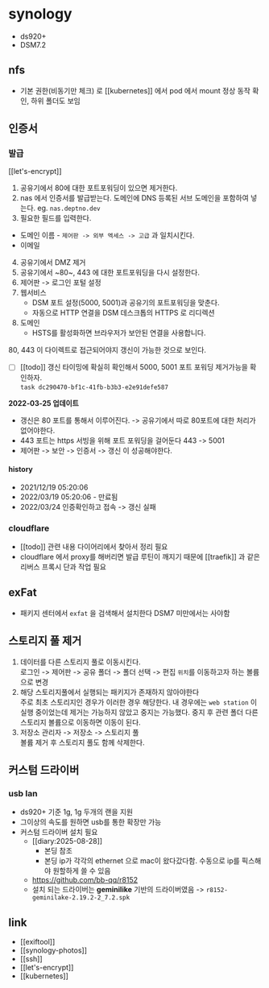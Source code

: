 # synology
- ds920+
- DSM7.2

## nfs
-  기본 권한(비동기만 체크) 로 [[kubernetes]] 에서 pod 에서 mount 정상 동작 확인, 하위 폴더도 보임

## 인증서
### 발급

[[let's-encrypt]]

1. 공유기에서 80에 대한 포트포워딩이 있으면 제거한다.
2. nas 에서 인증서를 발급받는다. 도메인에 DNS 등록된 서브 도메인을 포함하여 넣는다. eg. `nas.deptno.dev`
3. 필요한 필드를 입력한다.  
  - 도메인 이름 - `제어판 -> 외부 엑세스 -> 고급` 과 일치시킨다.
  - 이메일
4. 공유기에서 DMZ 제거
5. 공유기에서 ~80~, 443 에 대한 포트포워딩을 다시 설정한다.
6. 제어판 -> 로그인 포털 설정
  1. 웹서비스  
     - DSM 포트 설정(5000, 5001)과 공유기의 포트포워딩을 맞춘다. 
     - 자동으로 HTTP 연결을 DSM 데스크톱의 HTTPS 로 리디렉션
  2. 도메인  
     - HSTS를 활성화하면 브라우저가 보안된 연결을 사용합니다.

80, 443 이 다이렉트로 접근되어야지 갱신이 가능한 것으로 보인다.

- [ ] [[todo]] 갱신 타이밍에 확실히 확인해서 5000, 5001 포트 포워딩 제거가능을 확인하자.  
      `task dc290470-bf1c-41fb-b3b3-e2e91defe587`

**2022-03-25 업데이트**
- 갱신은 80 포트를 통해서 이루어진다. -> 공유기에서 따로 80포트에 대한 처리가 없어야한다.
- 443 포트는 https 서빙을 위해 포트 포워딩을 걸어둔다 443 -> 5001
- 제어판 -> 보안 -> 인증서 -> 갱신 이 성공해야한다.

#### history
- 2021/12/19 05:20:06 
- 2022/03/19 05:20:06 - 만료됨
- 2022/03/24 인증확인하고 접속 -> 갱신 실패

### cloudflare
- [[todo]] 관련 내용 다이어리에서 찾아서 정리 필요
- cloudflare 에서 proxy를 해버리면 발급 루틴이 깨지기 때문에 [[traefik]] 과 같은 리버스 프록시 단과 작업 필요

## exFat
- 패키지 센터에서 `exfat` 을 검색해서 설치한다 DSM7 미만에서는 사야함

## 스토리지 풀 제거
1. 데이터를 다른 스토리지 풀로 이동시킨다.  
   로그인 -> 제어판 -> 공유 폴더 -> 폴더 선택 -> 편집
   `위치`를 이동하고자 하는 볼륨으로 변경
2. 해당 스토리지풀에서 실행되는 패키지가 존재하지 않아야한다  
   주로 최초 스토리지인 경우가 이러한 경우 해당한다.
   내 경우에는 `web station` 이 실행 중이었는데 제거는 가능하지 않았고 중지는 가능했다.
   중지 후 관련 폴더 다른 스토리지 볼륨으로 이동하면 이동이 된다.
3. 저장소 관리자 -> 저장소 -> 스토리지 풀  
   볼륨 제거 후 스토리지 풀도 함께 삭제한다.
  
## 커스텀 드라이버
### usb lan
- ds920+ 기준 1g, 1g 두개의 랜을 지원
- 그이상의 속도를 원하면 usb를 통한 확장만 가능
- 커스텀 드라이버 설치 필요
  + [[diary:2025-08-28]]
    - 본딩 참조
    - 본딩 ip가 각각의 ethernet 으로 mac이 왔다갔다함. 수동으로 ip를 픽스해야 원할하게 쓸 수 있음
  + https://github.com/bb-qq/r8152
  - 설치 되는 드라이버는 **geminilike** 기반의 드라이버였음 -> `r8152-geminilake-2.19.2-2_7.2.spk`

## link
- [[exiftool]]
- [[synology-photos]]
- [[ssh]]
- [[let's-encrypt]]
- [[kubernetes]]
